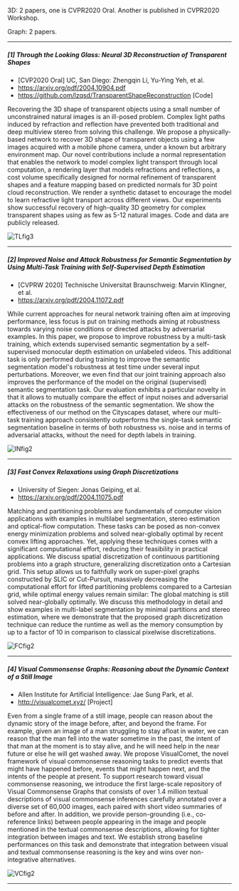 3D: 2 papers, one is CVPR2020 Oral. Another is published in CVPR2020 Workshop.

Graph: 2 papers.

---

##### [1] Through the Looking Glass: Neural 3D Reconstruction of Transparent Shapes 

- [CVP2020 Oral] UC, San Diego: Zhengqin Li, Yu-Ying Yeh, et al.
- <https://arxiv.org/pdf/2004.10904.pdf> 
- <https://github.com/lzqsd/TransparentShapeReconstruction> [Code]

Recovering the 3D shape of transparent objects using a small number of unconstrained natural images is an ill-posed problem. Complex light paths induced by refraction and reflection have prevented both traditional and deep multiview stereo from solving this challenge. We propose a physically-based network to recover 3D shape of transparent objects using a few images acquired with a mobile phone camera, under a known but arbitrary environment map. Our novel contributions include a normal representation that enables the network to model complex light transport through local computation, a rendering layer that models refractions and reflections, a cost volume specifically designed for normal refinement of transparent shapes and a feature mapping based on predicted normals for 3D point cloud reconstruction. We render a synthetic dataset to encourage the model to learn refractive light transport across different views. Our experiments show successful recovery of high-quality 3D geometry for complex transparent shapes using as few as 5-12 natural images. Code and data are publicly released.

![TLfig3](https://github.com/Pan3D/Daily_Paper/blob/master/image2/TLfig3.png)

------

##### [2] Improved Noise and Attack Robustness for Semantic Segmentation by Using Multi-Task Training with Self-Supervised Depth Estimation

- [CVPRW 2020] Technische Universitat Braunschweig: Marvin Klingner, et al.
- <https://arxiv.org/pdf/2004.11072.pdf> 

While current approaches for neural network training often aim at improving performance, less focus is put on training methods aiming at robustness towards varying noise conditions or directed attacks by adversarial examples. In this paper, we propose to improve robustness by a multi-task training, which extends supervised semantic segmentation by a self-supervised monocular depth estimation on unlabeled videos. This additional task is only performed during training to improve the semantic segmentation model's robustness at test time under several input perturbations. Moreover, we even find that our joint training approach also improves the performance of the model on the original (supervised) semantic segmentation task. Our evaluation exhibits a particular novelty in that it allows to mutually compare the effect of input noises and adversarial attacks on the robustness of the semantic segmentation. We show the effectiveness of our method on the Cityscapes dataset, where our multi-task training approach consistently outperforms the single-task semantic segmentation baseline in terms of both robustness vs. noise and in terms of adversarial attacks, without the need for depth labels in training.

![INfig2](https://github.com/Pan3D/Daily_Paper/blob/master/image2/INfig2.png)

------

##### [3] Fast Convex Relaxations using Graph Discretizations

- University of Siegen: Jonas Geiping, et al.
- <https://arxiv.org/pdf/2004.11075.pdf>

Matching and partitioning problems are fundamentals of computer vision applications with examples in multilabel segmentation, stereo estimation and optical-flow computation. These tasks can be posed as non-convex energy minimization problems and solved near-globally optimal by recent convex lifting approaches. Yet, applying these techniques comes with a significant computational effort, reducing their feasibility in practical applications. We discuss spatial discretization of continuous partitioning problems into a graph structure, generalizing discretization onto a Cartesian grid. This setup allows us to faithfully work on super-pixel graphs constructed by SLIC or Cut-Pursuit, massively decreasing the computational effort for lifted partitioning problems compared to a Cartesian grid, while optimal energy values remain similar: The global matching is still solved near-globally optimally. We discuss this methodology in detail and show examples in multi-label segmentation by minimal partitions and stereo estimation, where we demonstrate that the proposed graph discretization technique can reduce the runtime as well as the memory consumption by up to a factor of 10 in comparison to classical pixelwise discretizations.

![FCfig2](https://github.com/Pan3D/Daily_Paper/blob/master/image2/FCfig2.png)

------

##### [4] Visual Commonsense Graphs: Reasoning about the Dynamic Context of a Still Image

- Allen Institute for Artificial Intelligence: Jae Sung Park, et al.
- http://visualcomet.xyz/ [Project] 

Even from a single frame of a still image, people can reason about the dynamic story of the image before, after, and beyond the frame. For example, given an image of a man struggling to stay afloat in water, we can reason that the man fell into the water sometime in the past, the intent of that man at the moment is to stay alive, and he will need help in the near future or else he will get washed away. We propose VisualComet, the novel framework of visual commonsense reasoning tasks to predict events that might have happened before, events that might happen next, and the intents of the people at present. To support research toward visual commonsense reasoning, we introduce the first large-scale repository of Visual Commonsense Graphs that consists of over 1.4 million textual descriptions of visual commonsense inferences carefully annotated over a diverse set of 60,000 images, each paired with short video summaries of before and after. In addition, we provide person-grounding (i.e., co-reference links) between people appearing in the image and people mentioned in the textual commonsense descriptions, allowing for tighter integration between images and text. We establish strong baseline performances on this task and demonstrate that integration between visual and textual commonsense reasoning is the key and wins over non-integrative alternatives.

![VCfig2](https://github.com/Pan3D/Daily_Paper/blob/master/image2/VCfig2.png)

----

